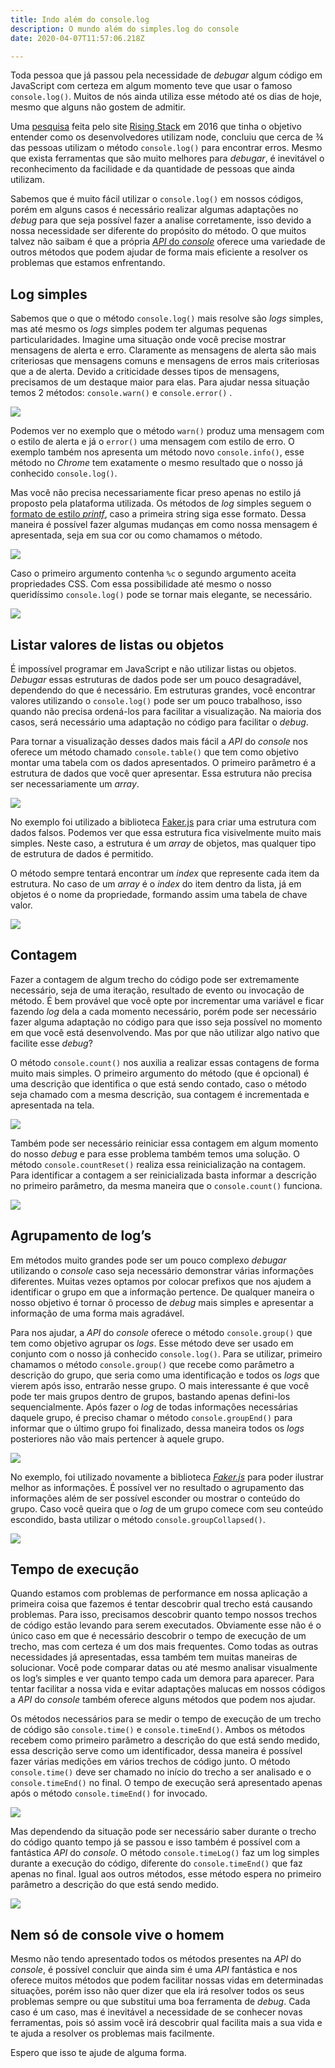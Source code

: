 ```yaml
---
title: Indo além do console.log
description: O mundo além do simples.log do console
date: 2020-04-07T11:57:06.218Z

---
```

Toda pessoa que já passou pela necessidade de _debugar_ algum código em JavaScript com certeza em algum momento teve que usar o famoso `console.log()`. Muitos de nós ainda utiliza esse método até os dias de hoje, mesmo que alguns não gostem de admitir.

Uma [pesquisa](https://blog.risingstack.com/node-js-developer-survey-results-2016/) feita pelo site [Rising Stack](https://risingstack.com/) em 2016 que tinha o objetivo entender como os desenvolvedores utilizam node, concluiu que cerca de ¾ das pessoas utilizam o método `console.log()` para encontrar erros. Mesmo que exista ferramentas que são muito melhores para _debugar_, é inevitável o reconhecimento da facilidade e da quantidade de pessoas que ainda utilizam.

Sabemos que é muito fácil utilizar o `console.log()` em nossos códigos, porém em alguns casos é necessário realizar algumas adaptações no _debug_ para que seja possível fazer a analise corretamente, isso devido a nossa necessidade ser diferente do propósito do método. O que muitos talvez não saibam é que a própria [_API_ do _console_](https://console.spec.whatwg.org/) oferece uma variedade de outros métodos que podem ajudar de forma mais eficiente a resolver os problemas que estamos enfrentando.

## Log simples

Sabemos que o que o método `console.log()` mais resolve são _logs_ simples, mas até mesmo os _logs_ simples podem ter algumas pequenas particularidades. Imagine uma situação onde você precise mostrar mensagens de alerta e erro. Claramente as mensagens de alerta são mais criteriosas que mensagens comuns e mensagens de erros mais criteriosas que a de alerta. Devido a criticidade desses tipos de mensagens, precisamos de um destaque maior para elas. Para ajudar nessa situação temos 2 métodos: `console.warn()` e `console.error()` .

![](/uploads/2020/04/07/console-log-warn-error-info-simple.png)

Podemos ver no exemplo que o método `warn()` produz uma mensagem com o estilo de alerta e já o `error()` uma mensagem com estilo de erro. O exemplo também nos apresenta um método novo `console.info()`, esse método no _Chrome_ tem exatamente o mesmo resultado que o nosso já conhecido `console.log()`.

Mas você não precisa necessariamente ficar preso apenas no estilo já proposto pela plataforma utilizada. Os métodos de _log_ simples seguem o [formato de estilo _printf_](https://en.wikipedia.org/wiki/Printf_format_string), caso a primeira string siga esse formato. Dessa maneira é possível fazer algumas mudanças em como nossa mensagem é apresentada, seja em sua cor ou como chamamos o método.

![](/uploads/2020/04/07/console-log-printf-style.png)

Caso o primeiro argumento contenha `%c` o segundo argumento aceita propriedades CSS. Com essa possibilidade até mesmo o nosso queridíssimo `console.log()` pode se tornar mais elegante, se necessário.

![](/uploads/2020/04/07/console-log-printf-with-css.png)

## Listar valores de listas ou objetos

É impossível programar em JavaScript e não utilizar listas ou objetos. _Debugar_ essas estruturas de dados pode ser um pouco desagradável, dependendo do que é necessário. Em estruturas grandes, você encontrar valores utilizando o `console.log()` pode ser um pouco trabalhoso, isso quando não precisa ordená-los para facilitar a visualização. Na maioria dos casos, será necessário uma adaptação no código para facilitar o _debug_.

Para tornar a visualização desses dados mais fácil a _API_ do _console_ nos oferece um método chamado `console.table()` que tem como objetivo montar uma tabela com os dados apresentados. O primeiro parâmetro é a estrutura de dados que você quer apresentar. Essa estrutura não precisa ser necessariamente um _array_.

![](/uploads/2020/04/07/console-table.png)

No exemplo foi utilizado a biblioteca [Faker.js](https://github.com/marak/Faker.js/) para criar uma estrutura com dados falsos. Podemos ver que essa estrutura fica visivelmente muito mais simples. Neste caso, a estrutura é um _array_ de objetos, mas qualquer tipo de estrutura de dados é permitido.

O método sempre tentará encontrar um _index_ que represente cada item da estrutura. No caso de um _array_ é o _index_ do item dentro da lista, já em objetos é o nome da propriedade, formando assim uma tabela de chave valor.

![](/uploads/2020/04/07/console-table-with-object.png)

## Contagem

Fazer a contagem de algum trecho do código pode ser extremamente necessário, seja de uma iteração, resultado de evento ou invocação de método. É bem provável que você opte por incrementar uma variável e ficar fazendo _log_ dela a cada momento necessário, porém pode ser necessário fazer alguma adaptação no código para que isso seja possível no momento em que você está desenvolvendo. Mas por que não utilizar algo nativo que facilite esse _debug_?

O método `console.count()` nos auxilia a realizar essas contagens de forma muito mais simples. O primeiro argumento do método (que é opcional) é uma descrição que identifica o que está sendo contado, caso o método seja chamado com a mesma descrição, sua contagem é incrementada e apresentada na tela.

![](/uploads/2020/04/07/console-count.png)

Também pode ser necessário reiniciar essa contagem em algum momento do nosso _debug_ e para esse problema também temos uma solução. O método `console.countReset()` realiza essa reinicialização na contagem. Para identificar a contagem a ser reinicializada basta informar a descrição no primeiro parâmetro, da mesma maneira que o `console.count()` funciona.

![](/uploads/2020/04/07/console-count-with-countReset.png)

## Agrupamento de log’s

Em métodos muito grandes pode ser um pouco complexo _debugar_ utilizando o _console_ caso seja necessário demonstrar várias informações diferentes. Muitas vezes optamos por colocar prefixos que nos ajudem a identificar o grupo em que a informação pertence. De qualquer maneira o nosso objetivo é tornar õ processo de _debug_ mais simples e apresentar a informação de uma forma mais agradável.

Para nos ajudar, a _API_ do _console_ oferece o método `console.group()` que tem como objetivo agrupar os _logs_. Esse método deve ser usado em conjunto com o nosso já conhecido `console.log()`. Para se utilizar, primeiro chamamos o método `console.group()` que recebe como parâmetro a descrição do grupo, que seria como uma identificação e todos os _logs_ que vierem após isso, entrarão nesse grupo. O mais interessante é que você pode ter mais grupos dentro de grupos, bastando apenas defini-los sequencialmente. Após fazer o _log_ de todas informações necessárias daquele grupo, é preciso chamar o método `console.groupEnd()` para informar que o último grupo foi finalizado, dessa maneira todos os _logs_ posteriores não vão mais pertencer à aquele grupo.

![](/uploads/2020/04/07/console-group.png)

No exemplo, foi utilizado novamente a biblioteca [_Faker.js_](https://github.com/marak/Faker.js/) para poder ilustrar melhor as informações. É possível ver no resultado o agrupamento das informações além de ser possível esconder ou mostrar o conteúdo do grupo. Caso você queira que o _log_ de um grupo comece com seu conteúdo escondido, basta utilizar o método `console.groupCollapsed()`.

![](/uploads/2020/04/07/console-groupCollapsed.png)

## Tempo de execução

Quando estamos com problemas de performance em nossa aplicação a primeira coisa que fazemos é tentar descobrir qual trecho está causando problemas. Para isso, precisamos descobrir quanto tempo nossos trechos de código estão levando para serem executados. Obviamente esse não é o único caso em que é necessário descobrir o tempo de execução de um trecho, mas com certeza é um dos mais frequentes. Como todas as outras necessidades já apresentadas, essa também tem muitas maneiras de solucionar. Você pode comparar datas ou até mesmo analisar visualmente os log’s simples e ver quanto tempo cada um demora para aparecer. Para tentar facilitar a nossa vida e evitar adaptações malucas em nossos códigos a _API_ do _console_ também oferece alguns métodos que podem nos ajudar.

Os métodos necessários para se medir o tempo de execução de um trecho de código são `console.time()` e `console.timeEnd()`. Ambos os métodos recebem como primeiro parâmetro a descrição do que está sendo medido, essa descrição serve como um identificador, dessa maneira é possível fazer várias medições em vários trechos de código junto. O método `console.time()` deve ser chamado no início do trecho a ser analisado e o `console.timeEnd()` no final. O tempo de execução será apresentado apenas após o método `console.timeEnd()` for invocado.

![](/uploads/2020/04/07/console-time-timeEnd.png)

Mas dependendo da situação pode ser necessário saber durante o trecho do código quanto tempo já se passou e isso também é possível com a fantástica _API_ do _console_. O método `console.timeLog()` faz um log simples durante a execução do código, diferente do `console.timeEnd()` que faz apenas no final. Igual aos outros métodos, esse método espera no primeiro parâmetro a descrição do que está sendo medido.

![](/uploads/2020/04/07/console-timeLog.png)

## Nem só de console vive o homem

Mesmo não tendo apresentado todos os métodos presentes na _API_ do _console_, é possível concluir que ainda sim é uma _API_ fantástica e nos oferece muitos métodos que podem facilitar nossas vidas em determinadas situações, porém isso não quer dizer que ela irá resolver todos os seus problemas sempre ou que substitui uma boa ferramenta de _debug_. Cada caso é um caso, mas é inevitável a necessidade de se conhecer novas ferramentas, pois só assim você irá descobrir qual facilita mais a sua vida e te ajuda a resolver os problemas mais facilmente.

Espero que isso te ajude de alguma forma.
